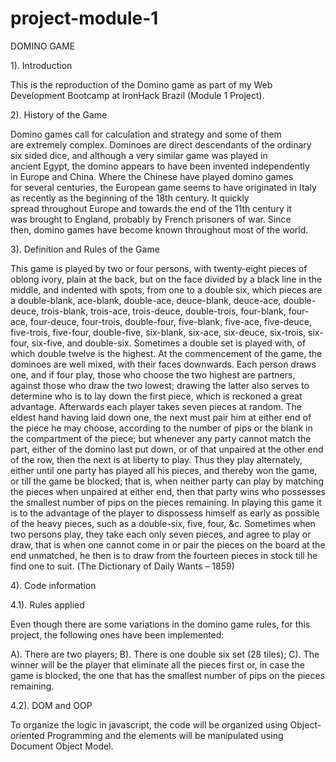 # project-module-1

DOMINO GAME

1). Introduction

This is the reproduction of the Domino game as part of my Web Development Bootcamp at IronHack Brazil (Module 1 Project).

2). History of the Game

Domino games call for calculation and strategy and some of them are extremely complex. Dominoes are direct descendants of the ordinary six sided dice, and although a very similar game was played in ancient Egypt, the domino appears to have been invented independently in Europe and China. Where the Chinese have played domino games for several centuries, the European game seems to have originated in Italy as recently as the beginning of the 18th century. It quickly spread throughout Europe and towards the end of the 11th century it was brought to England, probably by French prisoners of war. Since then, domino games have become known throughout most of the world.

3). Definition and Rules of the Game

This game is played by two or four persons, with twenty-eight pieces of oblong ivory, plain at the back, but on the face divided by a black line in the middle, and indented with spots, from one to a double six, which pieces are a double-blank, ace-blank, double-ace, deuce-blank, deuce-ace, double-deuce, trois-blank, trois-ace, trois-deuce, double-trois, four-blank, four-ace, four-deuce, four-trois, double-four, five-blank, five-ace, five-deuce, five-trois, five-four, double-five, six-blank, six-ace, six-deuce, six-trois, six-four, six-five, and double-six. 
Sometimes a double set is played with, of which double twelve is the highest. At the commencement of the game, the dominoes are well mixed, with their faces downwards. Each person draws one, and if four play, those who choose the two highest are partners, against those who draw the two lowest; drawing the latter also serves to determine who is to lay down the first piece, which is reckoned a great advantage. Afterwards each player takes seven pieces at random. The eldest hand having laid down one, the next must pair him at either end of the piece he may choose, according to the number of pips or the blank in the compartment of the piece; but whenever any party cannot match the part, either of the domino last put down, or of that unpaired at the other end of the row, then the next is at liberty to play. Thus they play alternately, either until one party has played all his pieces, and thereby won the game, or till the game be blocked; that is, when neither party can play by matching the pieces when unpaired at either end, then that party wins who possesses the smallest number of pips on the pieces remaining. 
In playing this game it is to the advantage of the player to dispossess himself as early as possible of the heavy pieces, such as a double-six, five, four, &c. Sometimes when two persons play, they take each only seven pieces, and agree to play or draw, that is when one cannot come in or pair the pieces on the board at the end unmatched, he then is to draw from the fourteen pieces in stock till he find one to suit. (The Dictionary of Daily Wants – 1859)

4). Code information

4.1). Rules applied

Even though there are some variations in the domino game rules, for this project, the following ones have been implemented:

A). There are two players;
B). There is one double six set (28 tiles);
C). The winner will be the player that eliminate all the pieces first or, in case the game is blocked, the one that has the smallest number of pips on the pieces remaining.

4.2). DOM and OOP

To organize the logic in javascript, the code will be organized using Object-oriented Programming and the elements will be manipulated using Document Object Model.
